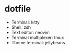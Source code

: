 # dotfile

- Terminal: kitty
- Shell: zsh
- Text editor: neovim
- Terminal multiplexer: tmux
- Theme terminal: jellybeans
